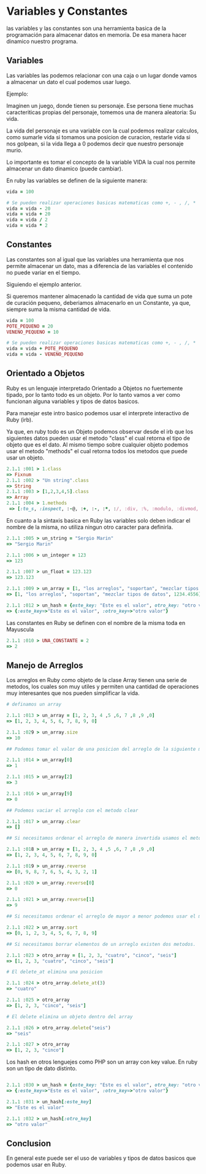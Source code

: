 # Variables y Constantes

las variables y las constantes son una herramienta basica de la programación para almacenar datos en memoria. De esa manera hacer dinamico nuestro programa.

## Variables

Las variables las podemos relacionar con una caja o un lugar donde vamos a almacenar un dato el cual podemos usar luego.

Ejemplo:

Imaginen un juego, donde tienen su personaje. Ese persona tiene muchas caracteriticas propias del personaje, tomemos una de manera aleatoria: Su vida.

La vida del personaje es una variable con la cual podemos realizar calculos, como sumarle vida si tomamos una posicion de curacion, restarle vida si nos golpean, si la vida llega a 0 podemos decir que nuestro personaje murio. 

Lo importante es tomar el concepto de la variable VIDA la cual nos permite almacenar un dato dinamico (puede cambiar).

En ruby las variables se definen de la siguiente manera:

```ruby 
vida = 100

# Se pueden realizar operaciones basicas matematicas como +, - , /, *
vida = vida - 20
vida = vida + 20
vida = vida / 2
vida = vida * 2
```

## Constantes

Las constantes son al igual que las variables una herramienta que nos permite almacenar un dato, mas a diferencia de las variables el contenido no puede variar en el tiempo.

Siguiendo el ejemplo anterior.

Si queremos mantener almacenado la cantidad de vida que suma un pote de curación pequeno, deberiamos almacenarlo en un Constante, ya que, siempre suma la misma cantidad de vida.

```ruby 
vida = 100
POTE_PEQUENO = 20
VENENO_PEQUENO = 10

# Se pueden realizar operaciones basicas matematicas como +, - , /, *
vida = vida + POTE_PEQUENO
vida = vida - VENENO_PEQUENO
```

## Orientado a Objetos

Ruby es un lenguaje interpretado Orientado a Objetos no fuertemente tipado, por lo tanto todo es un objeto. Por lo tanto vamos a ver como funcionan alguna variables y tipos de datos basicos.

Para manejar este intro basico podemos usar el interprete interactivo de Ruby (irb).

Ya que, en ruby todo es un Objeto podemos observar desde el irb que los siguientes datos pueden usar el metodo "class" el cual retorna el tipo de objeto que es el dato.
Al mismo tiempo sobre cualquier objeto podemos usar el metodo "methods" el cual retorna todos los metodos que puede usar un objeto.

```ruby
2.1.1 :001 > 1.class
=> Fixnum
2.1.1 :002 > "Un string".class
=> String
2.1.1 :003 > [1,2,3,4,5].class
=> Array
2.1.1 :004 > 1.methods
 => [:to_s, :inspect, :-@, :+, :-, :*, :/, :div, :%, :modulo, :divmod, :fdiv, :**, :abs, :magnitude, :==, :===, :<=>, :>, :>=, :<, :<=, :~, :&, :|, :^, :[], :<<, :>>, :to_f, :size, :bit_length, :zero?, :odd?, :even?, :succ, :integer?, :upto, :downto, :times, :next, :pred, :chr, :ord, :to_i, :to_int, :floor, :ceil, :truncate, :round, :gcd, :lcm, :gcdlcm, :numerator, :denominator, :to_r, :rationalize, :singleton_method_added, :coerce, :i, :+@, :eql?, :remainder, :real?, :nonzero?, :step, :quo, :to_c, :real, :imaginary, :imag, :abs2, :arg, :angle, :phase, :rectangular, :rect, :polar, :conjugate, :conj, :between?, :nil?, :=~, :!~, :hash, :class, :singleton_class, :clone, :dup, :taint, :tainted?, :untaint, :untrust, :untrusted?, :trust, :freeze, :frozen?, :methods, :singleton_methods, :protected_methods, :private_methods, :public_methods, :instance_variables, :instance_variable_get, :instance_variable_set, :instance_variable_defined?, :remove_instance_variable, :instance_of?, :kind_of?, :is_a?, :tap, :send, :public_send, :respond_to?, :extend, :display, :method, :public_method, :singleton_method, :define_singleton_method, :object_id, :to_enum, :enum_for, :equal?, :!, :!=, :instance_eval, :instance_exec, :__send__, :__id__]>>]
```

En cuanto a la sintaxis basica en Ruby las variables solo deben indicar el nombre de la misma, no utiliza ningun otro caracter para definirla.

```ruby
2.1.1 :005 > un_string = "Sergio Marin"
=> "Sergio Marin"

2.1.1 :006 > un_integer = 123
=> 123

2.1.1 :007 > un_float = 123.123
=> 123.123

2.1.1 :009 > un_array = [1, "los arreglos", "soportan", "mezclar tipos de datos", 1234.4556]
=> [1, "los arreglos", "soportan", "mezclar tipos de datos", 1234.4556]

2.1.1 :012 > un_hash = {este_key: "Este es el valor", otro_key: "otro valor"}
=> {:este_key=>"Este es el valor", :otro_key=>"otro valor"}

```

Las constantes en Ruby se definen con el nombre de la misma toda en Mayuscula

```ruby
2.1.1 :010 > UNA_CONSTANTE = 2
=> 2
```

## Manejo de Arreglos

Los arreglos en Ruby como objeto de la clase Array tienen una serie de metodos, los cuales son muy utiles y permiten una cantidad de operaciones muy interesantes que nos pueden simplificar la vida.

```ruby
# definamos un array

2.1.1 :013 > un_array = [1, 2, 3, 4 ,5 ,6, 7 ,8 ,9 ,0]
=> [1, 2, 3, 4, 5, 6, 7, 8, 9, 0]

2.1.1 :029 > un_array.size
=> 10

## Podemos tomar el valor de una posicion del arreglo de la siguiente manera

2.1.1 :014 > un_array[0]
=> 1

2.1.1 :015 > un_array[2]
=> 3

2.1.1 :016 > un_array[9]
=> 0

## Podemos vaciar el arreglo con el metodo clear

2.1.1 :017 > un_array.clear
=> []

## Si necesitamos ordenar el arreglo de manera invertida usamos el metodo .reverse, este metodo retorna el arreglo con el orden invertido, mas no modifica al arreglo original

2.1.1 :018 > un_array = [1, 2, 3, 4 ,5 ,6, 7 ,8 ,9 ,0]
=> [1, 2, 3, 4, 5, 6, 7, 8, 9, 0]

2.1.1 :019 > un_array.reverse
=> [0, 9, 8, 7, 6, 5, 4, 3, 2, 1]

2.1.1 :020 > un_array.reverse[0]
=> 0

2.1.1 :021 > un_array.reverse[1]
=> 9

## Si necesitamos ordenar el arreglo de mayor a menor podemos usar el metodo sort

2.1.1 :022 > un_array.sort
=> [0, 1, 2, 3, 4, 5, 6, 7, 8, 9]

## Si necesitamos borrar elementos de un arreglo existen dos metodos.

2.1.1 :023 > otro_array = [1, 2, 3, "cuatro", "cinco", "seis"]
=> [1, 2, 3, "cuatro", "cinco", "seis"]

# El delete_at elimina una posicion

2.1.1 :024 > otro_array.delete_at(3)
=> "cuatro"

2.1.1 :025 > otro_array
=> [1, 2, 3, "cinco", "seis"]

# El delete elimina un objeto dentro del array

2.1.1 :026 > otro_array.delete("seis")
=> "seis"

2.1.1 :027 > otro_array
=> [1, 2, 3, "cinco"]

```

Los hash en otros lenguejes como PHP son un array con key value. En ruby son un tipo de dato distinto.

```ruby

2.1.1 :030 > un_hash = {este_key: "Este es el valor", otro_key: "otro valor"}
=> {:este_key=>"Este es el valor", :otro_key=>"otro valor"}

2.1.1 :031 > un_hash[:este_key]
=> "Este es el valor"

2.1.1 :032 > un_hash[:otro_key]
=> "otro valor"

```

## Conclusion

En general este puede ser el uso de variables y tipos de datos basicos que podemos usar en Ruby.

